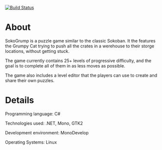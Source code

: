 [![Build Status](https://travis-ci.com/hmlendea/sokogrump.svg?branch=master)](https://travis-ci.com/hmlendea/sokogrump)

# About
SokoGrump is a puzzle game similar to the classic Sokoban.
It the features the Grumpy Cat trying to push all the crates in a werehouse to their storge locations, without getting stuck.

The game currently contains 25+ levels of progressive difficulty, and the goal is to complete all of them in as less moves as possible.

The game also includes a level editor that the players can use to create and share their own puzzles.

# Details
Programming language: C#

Technologies used: .NET, Mono, GTK2

Development environment: MonoDevelop

Operating Systems: Linux
